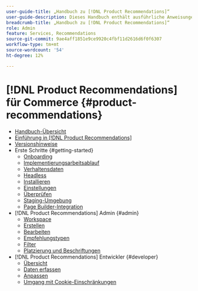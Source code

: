 ```yaml
---
user-guide-title: „Handbuch zu [!DNL Product Recommendations]“
user-guide-description: Dieses Handbuch enthält ausführliche Anweisungen zur Verwendung von [!DNL Product Recommendations] aus Adobe Commerce.
breadcrumb-title: „Handbuch zu [!DNL Product Recommendations]“
role: Admin
feature: Services, Recommendations
source-git-commit: 9ae4aff1851e9ce9920c4fbf11d2616d6f0f6307
workflow-type: tm+mt
source-wordcount: '54'
ht-degree: 12%

---
```


# [!DNL Product Recommendations] für Commerce {#product-recommendations}

- [Handbuch-Übersicht](guide-overview.md)
- [Einführung in [!DNL Product Recommendations]](overview.md)
- [Versionshinweise](release-notes.md)
- Erste Schritte {#getting-started}
   - [Onboarding](onboarding.md)
   - [Implementierungsarbeitsablauf](implementation-workflow.md)
   - [Verhaltensdaten](behavioral-data.md)
   - [Headless](headless.md)
   - [Installieren](install-configure.md)
   - [Einstellungen](settings.md)
   - [Überprüfen](verify.md)
   - [Staging-Umgebung](staging-environment.md)
   - [Page Builder-Integration](page-builder.md)
- [!DNL Product Recommendations] Admin {#admin}
   - [Workspace](workspace.md)
   - [Erstellen](create.md)
   - [Bearbeiten](edit.md)
   - [Empfehlungstypen](type.md)
   - [Filter](filters.md)
   - [Platzierung und Beschriftungen](placement.md)
- [!DNL Product Recommendations] Entwickler {#developer}
   - [Übersicht](development-overview.md)
   - [Daten erfassen](events.md)
   - [Anpassen](customize.md)
   - [Umgang mit Cookie-Einschränkungen](setting-cookie.md)
